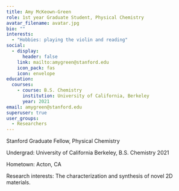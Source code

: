 ```yaml
---
title: Amy McKeown-Green
role: 1st year Graduate Student, Physical Chemistry
avatar_filename: avatar.jpg
bio: ""
interests:
  - "Hobbies: playing the violin and reading"
social:
  - display:
      header: false
    link: mailto:amygreen@stanford.edu
    icon_pack: fas
    icon: envelope
education:
  courses:
    - course: B.S. Chemistry
      institution: University of California, Berkeley
      year: 2021
email: amygreen@stanford.edu
superuser: true
user_groups:
  - Researchers
---
```

Stanford Graduate Fellow, Physical Chemistry 

Undergrad: University of California Berkeley, B.S. Chemistry 2021

Hometown: Acton, CA

Research interests: The characterization and synthesis of novel 2D materials.